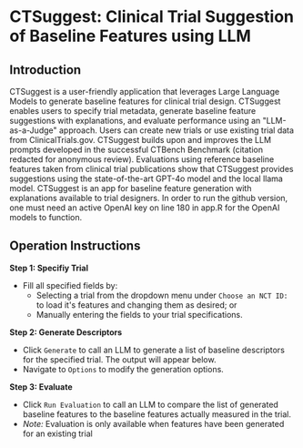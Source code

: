 # CTSuggest: Clinical Trial Suggestion of Baseline Features using LLM


## Introduction
CTSuggest is a user-friendly application that leverages Large Language Models to generate baseline features for clinical trial design. CTSuggest enables users to specify trial metadata, generate baseline feature suggestions with explanations, and evaluate performance using an "LLM-as-a-Judge" approach. Users can create new trials or use existing trial data from ClinicalTrials.gov. CTSuggest builds upon and improves the LLM prompts developed in the successful CTBench Benchmark (citation redacted for anonymous review). Evaluations using reference baseline features taken from clinical trial publications show that CTSuggest provides suggestions using the state-of-the-art GPT-4o model and the local llama model. CTSuggest is an app for baseline feature generation with explanations available to trial designers. In order to run the github version, one must need an active OpenAI key on line 180 in app.R for the OpenAI models to function. 


    
## Operation Instructions

**Step 1: Specifiy Trial**

   - Fill all specified fields by:
        - Selecting a trial from the dropdown menu under `Choose an NCT ID:` to load it's features and changing them as desired; or
        - Manually entering the fields to your trial specifications.

**Step 2: Generate Descriptors**

   - Click `Generate` to call an LLM to generate a list of baseline descriptors for the specified trial. The output will appear below.
   - Navigate to `Options` to modify the generation options.

**Step 3: Evaluate**

   - Click `Run Evaluation` to call an LLM to compare the list of generated baseline features to the baseline features actually measured in the trial.
   - *Note:* Evaluation is only available when features have been generated for an existing trial

